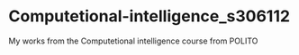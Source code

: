 # Computetional-intelligence_s306112
My works from the Computetional intelligence course from POLITO
